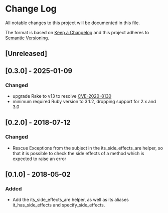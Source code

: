 # Change Log
All notable changes to this project will be documented in this file.

The format is based on [Keep a Changelog](http://keepachangelog.com/en/1.0.0/)
and this project adheres to [Semantic Versioning](http://semver.org/spec/v2.0.0.html).

## [Unreleased]

## [0.3.0] - 2025-01-09
### Changed
- upgrade Rake to v13 to resolve [CVE-2020-8130](https://github.com/advisories/GHSA-jppv-gw3r-w3q8)
- minimum required Ruby version to 3.1.2, dropping support for 2.x and 3.0

## [0.2.0] - 2018-07-12
### Changed
- Rescue Exceptions from the subject in the its_side_effects_are helper, so
  that it is possible to check the side effects of a method which is expected
  to raise an error

## [0.1.0] - 2018-05-02
### Added
- Add the its_side_effects_are helper, as well as its aliases it_has_side_effects
  and specify_side_effects.
